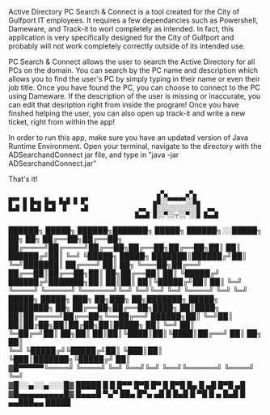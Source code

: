   Active Directory PC Search & Connect is a tool created for the City of Gulfport IT employees. It requires a few dependancies such as Powershell, Dameware, and Track-it to  worl completely as intended. In fact, this application is very specifically designed for the City of Gulfport and probably will not work completely correctly outside of its intended use. 

  PC Search & Connect allows the user to search the Active Directory for all PCs on the domain. You can search by the PC name and description which allows you to find the user's PC by simply typing in their name or even their job title. Once you have found the PC, you can choose to connect to the PC using Dameware. If the description of the user is missing or inaccurate, you can edit that desription right from inside the program! Once you have finshed helping the user, you can also open up track-it and write a new ticket, right from within the app!

  In order to run this app, make sure you have an updated version of Java Runtime Environment. Open your terminal, navigate to the directory with the ADSearchandConnect jar file, and type in "java -jar ADSearchandConnect.jar"

That's it! 

                                             ▄▀▄     ▄▀▄          
    █▀▀ █ █▄▄ █▄▄ █▄█ █ █▀                  ▄█░░▀▀▀▀▀░░█▄          
    █▄█ █ █▄█ █▄█  █    ▄█              ▄▄  █░░░░░░░░░░░█  ▄▄     
                                       █▄▄█ █░░▀░░┬░░▀░░█ █▄▄█    
██████╗  █████╗    ██████╗███████╗ █████╗ ██████╗░░█████╗ ██╗  ██╗
██╔══██╗██╔══██╗  ██╔════╝██╔════╝██╔══██╗██╔══██╗██╔══██╗██║  ██║
██████╔╝██║  ╚═╝  ╚█████╗ █████╗  ███████║██████╔╝██║  ╚═╝███████║
██╔═══╝ ██║  ██╗   ╚═══██╗██╔══╝  ██╔══██║██╔══██╗██║  ██╗██╔══██║
██║     ╚█████╔╝  ██████╔╝███████╗██║  ██║██║  ██║╚█████╔╝██║  ██║
╚═╝      ╚════╝   ╚═════╝ ╚══════╝╚═╝  ╚═╝╚═╝  ╚═╝ ╚════╝ ╚═╝  ╚═╝
        █████╗  █████╗ ███╗  ██╗███╗  ██╗███████╗ █████╗ ████████╗
  ██╗  ██╔══██╗██╔══██╗████╗ ██║████╗ ██║██╔════╝██╔══██╗╚══██╔══╝
██████╗██║  ╚═╝██║  ██║██╔██╗██║██╔██╗██║█████╗  ██║  ╚═╝   ██║   
╚═██╔═╝██║  ██╗██║  ██║██║╚████║██║╚████║██╔══╝  ██║  ██╗   ██║   
  ╚═╝  ╚█████╔╝╚█████╔╝██║ ╚███║██║ ╚███║███████╗╚█████╔╝   ██║   
 ▓█▀▀▀▀▀╚════╝  ╚════╝ ╚═╝  ╚══╝╚═╝  ╚══╝╚══════╝ ╚════╝    ╚═╝   
 ▓█░░▄░░▄░░░█▓ █████  █ █ █▀▀ █▀█ █▀ █ █▀█ █▄ █   ▄█   █▀█ ▄█     
 ▓█▄▄▄▄▄▄▄▄▄█▓ █▄▄▄█  ▀▄▀ ██▄ █▀▄ ▄█ █ █▄█ █ ▀█    █ ▄ █▄█  █     
    ▄▄███▄▄    █████
